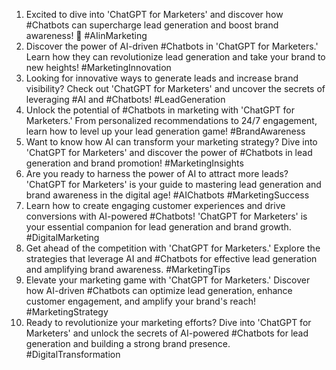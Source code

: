 1. Excited to dive into 'ChatGPT for Marketers' and discover how #Chatbots can supercharge lead generation and boost brand awareness! 🚀 #AIinMarketing
2. Discover the power of AI-driven #Chatbots in 'ChatGPT for Marketers.' Learn how they can revolutionize lead generation and take your brand to new heights! #MarketingInnovation
3. Looking for innovative ways to generate leads and increase brand visibility? Check out 'ChatGPT for Marketers' and uncover the secrets of leveraging #AI and #Chatbots! #LeadGeneration
4. Unlock the potential of #Chatbots in marketing with 'ChatGPT for Marketers.' From personalized recommendations to 24/7 engagement, learn how to level up your lead generation game! #BrandAwareness
5. Want to know how AI can transform your marketing strategy? Dive into 'ChatGPT for Marketers' and discover the power of #Chatbots in lead generation and brand promotion! #MarketingInsights
6. Are you ready to harness the power of AI to attract more leads? 'ChatGPT for Marketers' is your guide to mastering lead generation and brand awareness in the digital age! #AIChatbots #MarketingSuccess
7. Learn how to create engaging customer experiences and drive conversions with AI-powered #Chatbots! 'ChatGPT for Marketers' is your essential companion for lead generation and brand growth. #DigitalMarketing
8. Get ahead of the competition with 'ChatGPT for Marketers.' Explore the strategies that leverage AI and #Chatbots for effective lead generation and amplifying brand awareness. #MarketingTips
9. Elevate your marketing game with 'ChatGPT for Marketers.' Discover how AI-driven #Chatbots can optimize lead generation, enhance customer engagement, and amplify your brand's reach! #MarketingStrategy
10. Ready to revolutionize your marketing efforts? Dive into 'ChatGPT for Marketers' and unlock the secrets of AI-powered #Chatbots for lead generation and building a strong brand presence. #DigitalTransformation